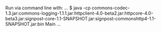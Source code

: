 Run via command line with:
...
$ java -cp commons-codec-1.3.jar:commons-logging-1.1.1.jar:httpclient-4.0-beta2.jar:httpcore-4.0-beta3.jar:signpost-core-1.1-SNAPSHOT.jar:signpost-commonshttp4-1.1-SNAPSHOT.jar:bin Main
...

